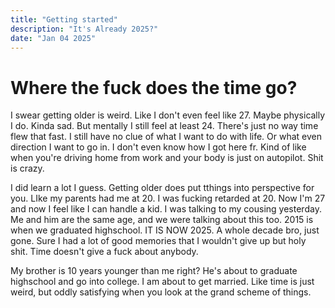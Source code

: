 ```yaml
---
title: "Getting started"
description: "It's Already 2025?"
date: "Jan 04 2025"
---
```

# Where the fuck does the time go? 

I swear getting older is weird. Like I don't even feel like 27. Maybe physically I do. Kinda sad. But mentally I still feel at least 24. There's just no way time flew that fast. I still have no clue of what I want to do with life. Or what even direction I want to go in. I don't even know how I got here fr. Kind of like when you're driving home from work and your body is just on autopilot. Shit is crazy.

I did learn a lot I guess. Getting older does put tthings into perspective for you. LIke my parents had me at 20. I was fucking retarded at 20. Now I'm 27 and now I feel like I can handle a kid. I was talking to my cousing yesterday. Me and him are the same age, and we were talking about this too. 2015 is when we graduated highschool. IT IS NOW 2025. A whole decade bro, just gone. Sure I had a lot of good memories that I wouldn't give up but holy shit. Time doesn't give a fuck about anybody. 

My brother is 10 years younger than me right? He's about to graduate highschool and go into college. I am about to get married. Like time is just weird, but oddly satisfying when you look at the grand scheme of things. 

